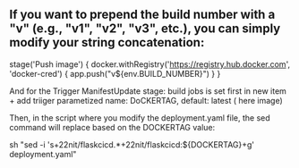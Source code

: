 ## If you want to prepend the build number with a "v" (e.g., "v1", "v2", "v3", etc.), you can simply modify your string concatenation:

stage('Push image') {
    docker.withRegistry('https://registry.hub.docker.com', 'docker-cred') {
        app.push("v${env.BUILD_NUMBER}")
    }
}


And for the Trigger ManifestUpdate stage:    build jobs is set first in new item  + add triiger parametized      name: DoCKERTAG,   default: latest   ( here image)  


Then, in the script where you modify the deployment.yaml file, the sed command will replace based on the DOCKERTAG value:


sh "sed -i 's+22nit/flaskcicd.*+22nit/flaskcicd:${DOCKERTAG}+g' deployment.yaml"






